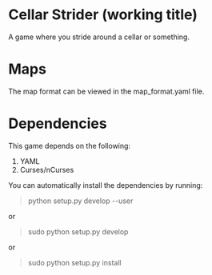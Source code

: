 Cellar Strider (working title)
==============================

A game where you stride around a cellar or something.

Maps
====

The map format can be viewed in the map_format.yaml file.

Dependencies
============

This game depends on the following:

1. YAML
2. Curses/nCurses

You can automatically install the dependencies by running:
>    python setup.py develop --user

or

>    sudo python setup.py develop

or

>    sudo python setup.py install
